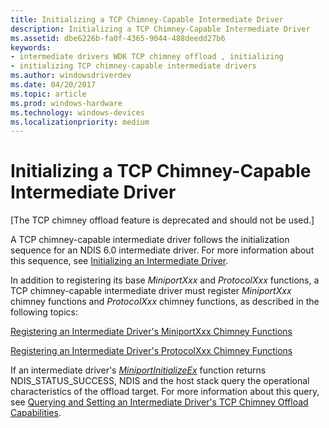 ```yaml
---
title: Initializing a TCP Chimney-Capable Intermediate Driver
description: Initializing a TCP Chimney-Capable Intermediate Driver
ms.assetid: dbe6226b-fa0f-4365-9044-488deedd27b6
keywords:
- intermediate drivers WDK TCP chimney offload , initializing
- initializing TCP chimney-capable intermediate drivers
ms.author: windowsdriverdev
ms.date: 04/20/2017
ms.topic: article
ms.prod: windows-hardware
ms.technology: windows-devices
ms.localizationpriority: medium
---
```


# Initializing a TCP Chimney-Capable Intermediate Driver


\[The TCP chimney offload feature is deprecated and should not be used.\]

A TCP chimney-capable intermediate driver follows the initialization sequence for an NDIS 6.0 intermediate driver. For more information about this sequence, see [Initializing an Intermediate Driver](initializing-an-intermediate-driver.md).

In addition to registering its base *MiniportXxx* and *ProtocolXxx* functions, a TCP chimney-capable intermediate driver must register *MiniportXxx* chimney functions and *ProtocolXxx* chimney functions, as described in the following topics:

[Registering an Intermediate Driver's MiniportXxx Chimney Functions](registering-an-intermediate-driver-s-miniportxxx-chimney-functions.md)

[Registering an Intermediate Driver's ProtocolXxx Chimney Functions](registering-an-intermediate-driver-s-protocolxxx-chimney-functions.md)

If an intermediate driver's [*MiniportInitializeEx*](https://msdn.microsoft.com/library/windows/hardware/ff559389) function returns NDIS\_STATUS\_SUCCESS, NDIS and the host stack query the operational characteristics of the offload target. For more information about this query, see [Querying and Setting an Intermediate Driver's TCP Chimney Offload Capabilities](querying-and-setting-an-intermediate-driver-s-tcp-chimney-offload-capa.md).

 

 






